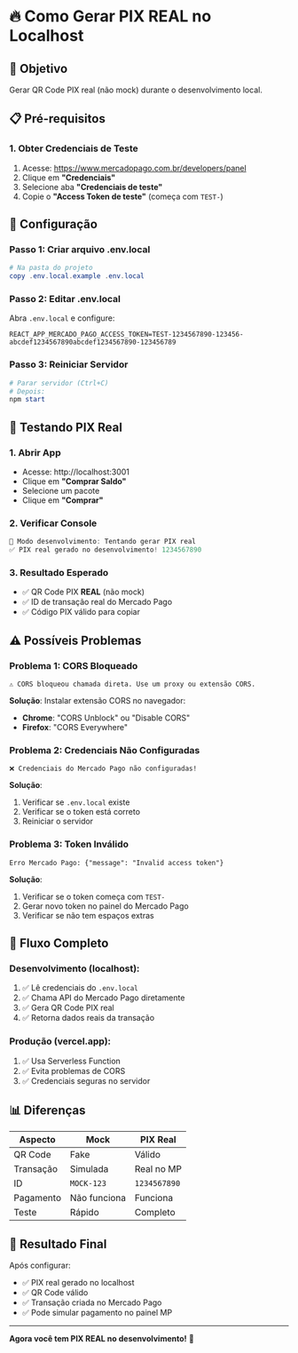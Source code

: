 # 🔥 Como Gerar PIX REAL no Localhost

## 🎯 Objetivo
Gerar QR Code PIX real (não mock) durante o desenvolvimento local.

## 📋 Pré-requisitos

### 1. Obter Credenciais de Teste
1. Acesse: https://www.mercadopago.com.br/developers/panel
2. Clique em **"Credenciais"**
3. Selecione aba **"Credenciais de teste"**
4. Copie o **"Access Token de teste"** (começa com `TEST-`)

## 🔧 Configuração

### Passo 1: Criar arquivo .env.local
```powershell
# Na pasta do projeto
copy .env.local.example .env.local
```

### Passo 2: Editar .env.local
Abra `.env.local` e configure:
```env
REACT_APP_MERCADO_PAGO_ACCESS_TOKEN=TEST-1234567890-123456-abcdef1234567890abcdef1234567890-123456789
```

### Passo 3: Reiniciar Servidor
```powershell
# Parar servidor (Ctrl+C)
# Depois:
npm start
```

## 🚀 Testando PIX Real

### 1. Abrir App
- Acesse: http://localhost:3001
- Clique em **"Comprar Saldo"**
- Selecione um pacote
- Clique em **"Comprar"**

### 2. Verificar Console
```javascript
🔧 Modo desenvolvimento: Tentando gerar PIX real
✅ PIX real gerado no desenvolvimento! 1234567890
```

### 3. Resultado Esperado
- ✅ QR Code PIX **REAL** (não mock)
- ✅ ID de transação real do Mercado Pago
- ✅ Código PIX válido para copiar

## ⚠️ Possíveis Problemas

### Problema 1: CORS Bloqueado
```
⚠️ CORS bloqueou chamada direta. Use um proxy ou extensão CORS.
```

**Solução**: Instalar extensão CORS no navegador:
- **Chrome**: "CORS Unblock" ou "Disable CORS"
- **Firefox**: "CORS Everywhere"

### Problema 2: Credenciais Não Configuradas
```
❌ Credenciais do Mercado Pago não configuradas!
```

**Solução**: 
1. Verificar se `.env.local` existe
2. Verificar se o token está correto
3. Reiniciar o servidor

### Problema 3: Token Inválido
```
Erro Mercado Pago: {"message": "Invalid access token"}
```

**Solução**:
1. Verificar se o token começa com `TEST-`
2. Gerar novo token no painel do Mercado Pago
3. Verificar se não tem espaços extras

## 🔄 Fluxo Completo

### Desenvolvimento (localhost):
1. ✅ Lê credenciais do `.env.local`
2. ✅ Chama API do Mercado Pago diretamente
3. ✅ Gera QR Code PIX real
4. ✅ Retorna dados reais da transação

### Produção (vercel.app):
1. ✅ Usa Serverless Function
2. ✅ Evita problemas de CORS
3. ✅ Credenciais seguras no servidor

## 📊 Diferenças

| Aspecto | Mock | PIX Real |
|---------|------|----------|
| QR Code | Fake | Válido |
| Transação | Simulada | Real no MP |
| ID | `MOCK-123` | `1234567890` |
| Pagamento | Não funciona | Funciona |
| Teste | Rápido | Completo |

## 🎉 Resultado Final

Após configurar:
- ✅ PIX real gerado no localhost
- ✅ QR Code válido
- ✅ Transação criada no Mercado Pago
- ✅ Pode simular pagamento no painel MP

---

**Agora você tem PIX REAL no desenvolvimento!** 🚀
